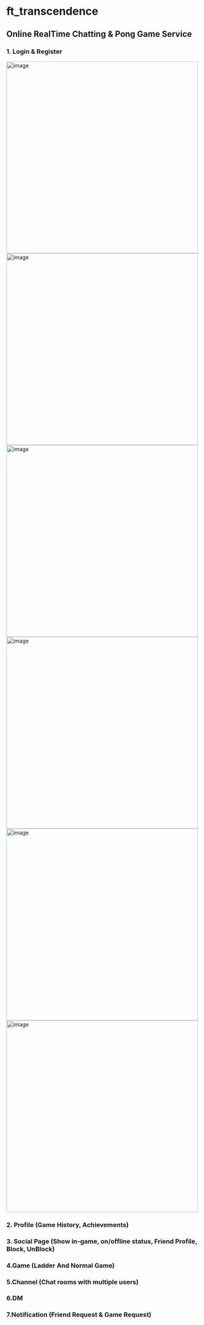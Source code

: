 # ft_transcendence 
## Online RealTime Chatting & Pong Game Service

### 1. Login & Register 
<img width="500" alt="image" src="https://github.com/42masterplan/ft_transcendence/assets/92737157/ece96228-3dbd-4418-a17b-b2a7fe248ad9">
<img width="500" alt="image" src="https://github.com/42masterplan/ft_transcendence/assets/92737157/95c83fdc-092a-4b70-9edb-2fd30f94c4ed">
<img width="500" alt="image" src="https://github.com/42masterplan/ft_transcendence/assets/92737157/08a495c2-fb6b-4c2f-a70f-71ba512e72e1">
<img width="500" alt="image" src="https://github.com/42masterplan/ft_transcendence/assets/92737157/6c35c2f6-3137-4f5f-af4a-088b72298d6e">
<img width="500" alt="image" src="https://github.com/42masterplan/ft_transcendence/assets/92737157/f6c84653-9a67-41b0-9718-d58ad756b304">
<img width="500" alt="image" src="https://github.com/42masterplan/ft_transcendence/assets/92737157/bcf1d186-fe5a-4486-8d5f-b5107e3b51e9">



### 2. Profile (Game History, Achievements) 

### 3. Social Page (Show in-game, on/offline status, Friend Profile, Block, UnBlock)
### 4.Game (Ladder And Normal Game)

### 5.Channel (Chat rooms with multiple users)

### 6.DM

### 7.Notification (Friend Request & Game Request)

